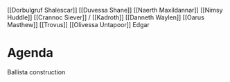 

[[Dorbulgruf Shalescar]]
[[Duvessa Shane]]
[[Naerth Maxildannar]]
[[Nimsy Huddle]]
[[Crannoc Siever]] / [[Kadroth]]
[[Danneth Waylen]]
[[Oarus Masthew]]
[[Trovus]]
[[Olivessa Untapoor]]
Edgar

# Agenda

Ballista construction
